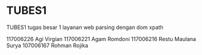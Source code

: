 TUBES1
======

TUBES1
tugas besar 1 layanan web parsing dengan dom xpath

117006226 Agi Virgian
117006221 Agam Romdoni
117006216 Restu Maulana Surya
107006167 Rohman Rojika
